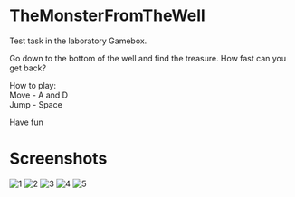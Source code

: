 # TheMonsterFromTheWell
Test task in the laboratory Gamebox.

Go down to the bottom of the well and find the treasure. How fast can you get back?

How to play:  
Move - A and D  
Jump - Space  

Have fun

# Screenshots
![1](https://user-images.githubusercontent.com/89480432/207984627-ebca5fc2-eab3-41e0-b08b-e492669cd705.png)
![2](https://user-images.githubusercontent.com/89480432/207984638-50d023b7-db08-461b-96bc-99e2b8bf84f2.png)
![3](https://user-images.githubusercontent.com/89480432/207984658-b293c0da-a810-4e1d-adb9-ad4eb0c082a7.png)
![4](https://user-images.githubusercontent.com/89480432/207984663-23fb9688-4a81-4059-a0fd-1a5a0c9cd527.png)
![5](https://user-images.githubusercontent.com/89480432/207985081-2c932f0f-7ba6-4659-9d39-8533503aaaef.png)


